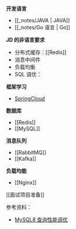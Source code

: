
**开发语言**
- [[_notes/JAVA | JAVA]]
- [[_notes/Go 语言 | Go]]

**JD 的非语言要求**
- 分布式缓存：[[Redis]]
- 消息中间件
- 负载均衡
- SQL 调优：

**框架学习**
- [SpringCloud](https://cloud.macrozheng.com/cloud/spring_cloud_summary.html)

**数据库**
- [[Redis]]
- [[MySQL]]

**消息队列**
- [[RabbitMQ]]
- [[Kafka]]

**负载均能**
- [[Nginx]]

[[面试项目准备]]

参考资料：
- [MySQL8 查询性能调优](https://github.com/zxyle/mysql-8-query-performance-tuning)



